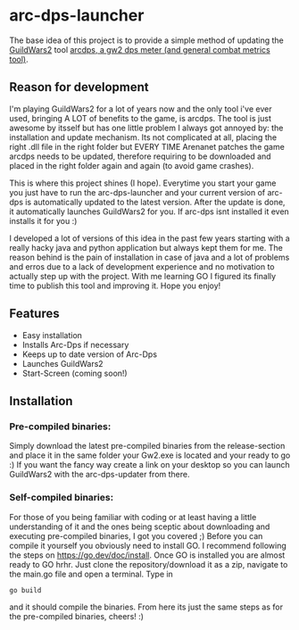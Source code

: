 # arc-dps-launcher

The base idea of this project is to provide a simple method of updating the [GuildWars2](https://www.guildwars2.com) tool [arcdps, a gw2 dps meter (and general combat metrics tool)](https://www.deltaconnected.com/arcdps/). 

## Reason for development

I'm playing GuildWars2 for a lot of years now and the only tool i've ever used, bringing A LOT of benefits to the game, is arcdps. The tool is just awesome by itsself but has one little problem I always got annoyed by: the installation and update mechanism. Its not complicated at all, placing the right .dll file in the right folder but EVERY TIME Arenanet patches the game arcdps needs to be updated, therefore requiring to be downloaded and placed in the right folder again and again (to avoid game crashes).

This is where this project shines (I hope). Everytime you start your game you just have to run the arc-dps-launcher and your current version of arc-dps is automatically updated to the latest version. After the update is done, it automatically launches GuildWars2 for you. If arc-dps isnt installed it even installs it for you :)

I developed a lot of versions of this idea in the past few years starting with a really hacky java and python application but always kept them for me. The reason behind is the pain of installation in case of java and a lot of problems and erros due to a lack of development experience and no motivation to actually step up with the project. With me learning GO I figured its finally time to publish this tool and improving it. Hope you enjoy!

## Features

* Easy installation 
* Installs Arc-Dps if necessary
* Keeps up to date version of Arc-Dps
* Launches GuildWars2
* Start-Screen (coming soon!)

## Installation

### Pre-compiled binaries:

Simply download the latest pre-compiled binaries from the release-section and place it in the same folder your Gw2.exe is located and your ready to go :) If you want the fancy way create a link on your desktop so you can launch GuildWars2 with the arc-dps-updater from there.

### Self-compiled binaries:

For those of you being familiar with coding or at least having a little understanding of it and the ones being sceptic about downloading and executing pre-compiled binaries, I got you covered ;) Before you can compile it yourself you obviously need to install GO. I recommend following the steps on https://go.dev/doc/install. Once GO is installed you are almost ready to GO hrhr.  Just clone the repository/download it as a zip, navigate to the main.go file and open a terminal. Type in 

    go build

and it should compile the binaries. From here its just the same steps as for the pre-compiled binaries, cheers! :) 